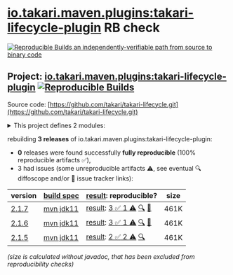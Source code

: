 [io.takari.maven.plugins:takari-lifecycle-plugin](https://central.sonatype.com/artifact/io.takari.maven.plugins/takari-lifecycle-plugin/versions) RB check
=======

[![Reproducible Builds](https://reproducible-builds.org/images/logos/rb.svg) an independently-verifiable path from source to binary code](https://reproducible-builds.org/)

## Project: [io.takari.maven.plugins:takari-lifecycle-plugin](https://central.sonatype.com/artifact/io.takari.maven.plugins/takari-lifecycle-plugin/versions) [![Reproducible Builds](https://img.shields.io/endpoint?url=https://raw.githubusercontent.com/jvm-repo-rebuild/reproducible-central/master/content/io/takari/maven/plugins/takari-lifecycle-plugin/badge.json)](https://github.com/jvm-repo-rebuild/reproducible-central/blob/master/content/io/takari/maven/plugins/takari-lifecycle-plugin/README.md)

Source code: [https://github.com/takari/takari-lifecycle.git](https://github.com/takari/takari-lifecycle.git)

<details><summary>This project defines 2 modules:</summary>

* [io.takari.maven.plugins:takari-lifecycle](https://central.sonatype.com/artifact/io.takari.maven.plugins/takari-lifecycle/2.1.7)
* [io.takari.maven.plugins:takari-lifecycle-plugin](https://central.sonatype.com/artifact/io.takari.maven.plugins/takari-lifecycle-plugin/2.1.7)
</details>

rebuilding **3 releases** of io.takari.maven.plugins:takari-lifecycle-plugin:
- **0** releases were found successfully **fully reproducible** (100% reproducible artifacts :white_check_mark:),
- 3 had issues (some unreproducible artifacts :warning:, see eventual :mag: diffoscope and/or :memo: issue tracker links):

| version | [build spec](/BUILDSPEC.md) | [result](https://reproducible-builds.org/docs/jvm/): reproducible? | size |
| -- | --------- | ------ | -- |
| [2.1.7](https://central.sonatype.com/artifact/io.takari.maven.plugins/takari-lifecycle-plugin/2.1.7/pom) | [mvn jdk11](takari-lifecycle-plugin-2.1.7.buildspec) | [result](takari-lifecycle-2.1.7.buildinfo): [3 :white_check_mark:  1 :warning:](takari-lifecycle-2.1.7.buildcompare) [:mag:](takari-lifecycle-2.1.7.diffoscope) [:memo:](https://github.com/takari/takari-lifecycle/issues/171) | 461K |
| [2.1.6](https://central.sonatype.com/artifact/io.takari.maven.plugins/takari-lifecycle-plugin/2.1.6/pom) | [mvn jdk11](takari-lifecycle-plugin-2.1.6.buildspec) | [result](takari-lifecycle-2.1.6.buildinfo): [3 :white_check_mark:  1 :warning:](takari-lifecycle-2.1.6.buildcompare) [:mag:](takari-lifecycle-2.1.6.diffoscope) [:memo:](https://github.com/takari/takari-lifecycle/issues/171) | 461K |
| [2.1.5](https://central.sonatype.com/artifact/io.takari.maven.plugins/takari-lifecycle-plugin/2.1.5/pom) | [mvn jdk11](takari-lifecycle-plugin-2.1.5.buildspec) | [result](takari-lifecycle-2.1.5.buildinfo): [2 :white_check_mark:  2 :warning:](takari-lifecycle-2.1.5.buildcompare) [:mag:](takari-lifecycle-2.1.5.diffoscope) | 461K |

<i>(size is calculated without javadoc, that has been excluded from reproducibility checks)</i>
